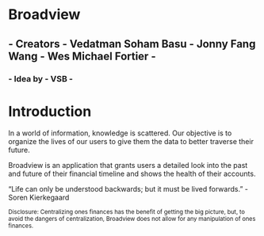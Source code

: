 # Broadview
## - Creators - Vedatman Soham Basu - Jonny Fang Wang - Wes Michael Fortier -
### - Idea by - VSB -

# Introduction                                                                                                  

In a world of information, knowledge is scattered. Our objective is to organize the lives of our users to give them the data to better traverse their future.

Broadview is an application that grants users a detailed look into the past and future of their financial timeline and shows the health of their accounts.

“Life can only be understood backwards; but it must be lived forwards.”
                                                  - Soren Kierkegaard
                                                  
<sub>Disclosure: Centralizing ones finances has the benefit of getting the big picture, but, to avoid the dangers of centralization, Broadview does not allow for any manipulation of ones finances.
</sub>
